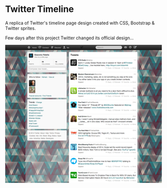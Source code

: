 Twitter Timeline
================

A replica of Twitter's timeline page design created with CSS, Bootstrap &amp; Twitter sprites.  

Few days after this project Twitter changed its official design...

![Alt Twitter timeline CSS replica](https://raw.githubusercontent.com/GiacomoPatella/giacomopatella.github.io/master/VARIOUS/folio-pics/timeline.png "Twitter timeline")
